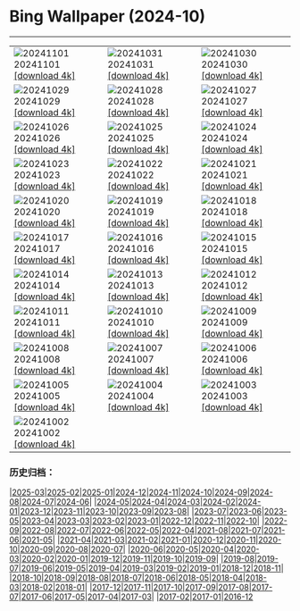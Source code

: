 # Bing Wallpaper (2024-10)
**************

<table><tr><td><img src="https://www.bing.com/th?id=OHR.VineyardsBlackForestFall_IT-IT5335405353_1920x1080.jpg" alt="20241101"> 20241101 <a href="https://www.bing.com/th?id=OHR.VineyardsBlackForestFall_IT-IT5335405353_UHD.jpg">[download 4k]</a></td><td><img src="https://www.bing.com/th?id=OHR.GargoyleParis_IT-IT0132581997_1920x1080.jpg" alt="20241031"> 20241031 <a href="https://www.bing.com/th?id=OHR.GargoyleParis_IT-IT0132581997_UHD.jpg">[download 4k]</a></td><td><img src="https://www.bing.com/th?id=OHR.HauntedEdinburgh_IT-IT6003359191_1920x1080.jpg" alt="20241030"> 20241030 <a href="https://www.bing.com/th?id=OHR.HauntedEdinburgh_IT-IT6003359191_UHD.jpg">[download 4k]</a></td></tr><tr><td><img src="https://www.bing.com/th?id=OHR.GreatOwl_IT-IT0398137154_1920x1080.jpg" alt="20241029"> 20241029 <a href="https://www.bing.com/th?id=OHR.GreatOwl_IT-IT0398137154_UHD.jpg">[download 4k]</a></td><td><img src="https://www.bing.com/th?id=OHR.PumpkinMist_IT-IT9256406866_1920x1080.jpg" alt="20241028"> 20241028 <a href="https://www.bing.com/th?id=OHR.PumpkinMist_IT-IT9256406866_UHD.jpg">[download 4k]</a></td><td><img src="https://www.bing.com/th?id=OHR.PolarBearHug_IT-IT9173503702_1920x1080.jpg" alt="20241027"> 20241027 <a href="https://www.bing.com/th?id=OHR.PolarBearHug_IT-IT9173503702_UHD.jpg">[download 4k]</a></td></tr><tr><td><img src="https://www.bing.com/th?id=OHR.MateraFolklore_IT-IT9091648904_1920x1080.jpg" alt="20241026"> 20241026 <a href="https://www.bing.com/th?id=OHR.MateraFolklore_IT-IT9091648904_UHD.jpg">[download 4k]</a></td><td><img src="https://www.bing.com/th?id=OHR.GiornataMondialeDellaPasta_IT-IT9004534121_1920x1080.jpg" alt="20241025"> 20241025 <a href="https://www.bing.com/th?id=OHR.GiornataMondialeDellaPasta_IT-IT9004534121_UHD.jpg">[download 4k]</a></td><td><img src="https://www.bing.com/th?id=OHR.GhostForest_IT-IT8926574914_1920x1080.jpg" alt="20241024"> 20241024 <a href="https://www.bing.com/th?id=OHR.GhostForest_IT-IT8926574914_UHD.jpg">[download 4k]</a></td></tr><tr><td><img src="https://www.bing.com/th?id=OHR.MadameSherriCastle_IT-IT9899044856_1920x1080.jpg" alt="20241023"> 20241023 <a href="https://www.bing.com/th?id=OHR.MadameSherriCastle_IT-IT9899044856_UHD.jpg">[download 4k]</a></td><td><img src="https://www.bing.com/th?id=OHR.MonsterDoor_IT-IT8784390686_1920x1080.jpg" alt="20241022"> 20241022 <a href="https://www.bing.com/th?id=OHR.MonsterDoor_IT-IT8784390686_UHD.jpg">[download 4k]</a></td><td><img src="https://www.bing.com/th?id=OHR.AutumnCypress_IT-IT8653466792_1920x1080.jpg" alt="20241021"> 20241021 <a href="https://www.bing.com/th?id=OHR.AutumnCypress_IT-IT8653466792_UHD.jpg">[download 4k]</a></td></tr><tr><td><img src="https://www.bing.com/th?id=OHR.SmilingSloth_IT-IT8557895163_1920x1080.jpg" alt="20241020"> 20241020 <a href="https://www.bing.com/th?id=OHR.SmilingSloth_IT-IT8557895163_UHD.jpg">[download 4k]</a></td><td><img src="https://www.bing.com/th?id=OHR.DenderaTemple_IT-IT8470650196_1920x1080.jpg" alt="20241019"> 20241019 <a href="https://www.bing.com/th?id=OHR.DenderaTemple_IT-IT8470650196_UHD.jpg">[download 4k]</a></td><td><img src="https://www.bing.com/th?id=OHR.CentralParkAutumn_IT-IT8332847317_1920x1080.jpg" alt="20241018"> 20241018 <a href="https://www.bing.com/th?id=OHR.CentralParkAutumn_IT-IT8332847317_UHD.jpg">[download 4k]</a></td></tr><tr><td><img src="https://www.bing.com/th?id=OHR.KochiaJapan_IT-IT3574438089_1920x1080.jpg" alt="20241017"> 20241017 <a href="https://www.bing.com/th?id=OHR.KochiaJapan_IT-IT3574438089_UHD.jpg">[download 4k]</a></td><td><img src="https://www.bing.com/th?id=OHR.RomeFilmFestival_IT-IT1206771137_1920x1080.jpg" alt="20241016"> 20241016 <a href="https://www.bing.com/th?id=OHR.RomeFilmFestival_IT-IT1206771137_UHD.jpg">[download 4k]</a></td><td><img src="https://www.bing.com/th?id=OHR.FossilsDorset_IT-IT8161903804_1920x1080.jpg" alt="20241015"> 20241015 <a href="https://www.bing.com/th?id=OHR.FossilsDorset_IT-IT8161903804_UHD.jpg">[download 4k]</a></td></tr><tr><td><img src="https://www.bing.com/th?id=OHR.CocoBeach_IT-IT3512339679_1920x1080.jpg" alt="20241014"> 20241014 <a href="https://www.bing.com/th?id=OHR.CocoBeach_IT-IT3512339679_UHD.jpg">[download 4k]</a></td><td><img src="https://www.bing.com/th?id=OHR.AlcazarSeville_IT-IT0712843452_1920x1080.jpg" alt="20241013"> 20241013 <a href="https://www.bing.com/th?id=OHR.AlcazarSeville_IT-IT0712843452_UHD.jpg">[download 4k]</a></td><td><img src="https://www.bing.com/th?id=OHR.QuebecDuck_IT-IT4692189372_1920x1080.jpg" alt="20241012"> 20241012 <a href="https://www.bing.com/th?id=OHR.QuebecDuck_IT-IT4692189372_UHD.jpg">[download 4k]</a></td></tr><tr><td><img src="https://www.bing.com/th?id=OHR.CelticColours_IT-IT4571823616_1920x1080.jpg" alt="20241011"> 20241011 <a href="https://www.bing.com/th?id=OHR.CelticColours_IT-IT4571823616_UHD.jpg">[download 4k]</a></td><td><img src="https://www.bing.com/th?id=OHR.SoranoItaly_IT-IT6958617726_1920x1080.jpg" alt="20241010"> 20241010 <a href="https://www.bing.com/th?id=OHR.SoranoItaly_IT-IT6958617726_UHD.jpg">[download 4k]</a></td><td><img src="https://www.bing.com/th?id=OHR.AspensColorado_IT-IT4462449086_1920x1080.jpg" alt="20241009"> 20241009 <a href="https://www.bing.com/th?id=OHR.AspensColorado_IT-IT4462449086_UHD.jpg">[download 4k]</a></td></tr><tr><td><img src="https://www.bing.com/th?id=OHR.MototiOctopus_IT-IT6416760928_1920x1080.jpg" alt="20241008"> 20241008 <a href="https://www.bing.com/th?id=OHR.MototiOctopus_IT-IT6416760928_UHD.jpg">[download 4k]</a></td><td><img src="https://www.bing.com/th?id=OHR.ElbePhilharmonic_IT-IT4294250253_1920x1080.jpg" alt="20241007"> 20241007 <a href="https://www.bing.com/th?id=OHR.ElbePhilharmonic_IT-IT4294250253_UHD.jpg">[download 4k]</a></td><td><img src="https://www.bing.com/th?id=OHR.ValleAostaGranParadiso_IT-IT5881740566_1920x1080.jpg" alt="20241006"> 20241006 <a href="https://www.bing.com/th?id=OHR.ValleAostaGranParadiso_IT-IT5881740566_UHD.jpg">[download 4k]</a></td></tr><tr><td><img src="https://www.bing.com/th?id=OHR.ElephantTeacher_IT-IT9988351261_1920x1080.jpg" alt="20241005"> 20241005 <a href="https://www.bing.com/th?id=OHR.ElephantTeacher_IT-IT9988351261_UHD.jpg">[download 4k]</a></td><td><img src="https://www.bing.com/th?id=OHR.EuropaMoon_IT-IT5266996752_1920x1080.jpg" alt="20241004"> 20241004 <a href="https://www.bing.com/th?id=OHR.EuropaMoon_IT-IT5266996752_UHD.jpg">[download 4k]</a></td><td><img src="https://www.bing.com/th?id=OHR.TajMahalReflection_IT-IT1242921978_1920x1080.jpg" alt="20241003"> 20241003 <a href="https://www.bing.com/th?id=OHR.TajMahalReflection_IT-IT1242921978_UHD.jpg">[download 4k]</a></td></tr><tr><td><img src="https://www.bing.com/th?id=OHR.LakeInItalianNonni_IT-IT2833873964_1920x1080.jpg" alt="20241002"> 20241002 <a href="https://www.bing.com/th?id=OHR.LakeInItalianNonni_IT-IT2833873964_UHD.jpg">[download 4k]</a></td><td></td><td></td></tr></table>

### 历史归档：

|[2025-03](/../2025-03/2025-03.md)|[2025-02](/../2025-02/2025-02.md)|[2025-01](/../2025-01/2025-01.md)|[2024-12](/../2024-12/2024-12.md)|[2024-11](/../2024-11/2024-11.md)|[2024-10](/2024-10.md)|[2024-09](/../2024-09/2024-09.md)|[2024-08](/../2024-08/2024-08.md)|[2024-07](/../2024-07/2024-07.md)|[2024-06](/../2024-06/2024-06.md)|
|[2024-05](/../2024-05/2024-05.md)|[2024-04](/../2024-04/2024-04.md)|[2024-03](/../2024-03/2024-03.md)|[2024-02](/../2024-02/2024-02.md)|[2024-01](/../2024-01/2024-01.md)|[2023-12](/../2023-12/2023-12.md)|[2023-11](/../2023-11/2023-11.md)|[2023-10](/../2023-10/2023-10.md)|[2023-09](/../2023-09/2023-09.md)|[2023-08](/../2023-08/2023-08.md)|
|[2023-07](/../2023-07/2023-07.md)|[2023-06](/../2023-06/2023-06.md)|[2023-05](/../2023-05/2023-05.md)|[2023-04](/../2023-04/2023-04.md)|[2023-03](/../2023-03/2023-03.md)|[2023-02](/../2023-02/2023-02.md)|[2023-01](/../2023-01/2023-01.md)|[2022-12](/../2022-12/2022-12.md)|[2022-11](/../2022-11/2022-11.md)|[2022-10](/../2022-10/2022-10.md)|
|[2022-09](/../2022-09/2022-09.md)|[2022-08](/../2022-08/2022-08.md)|[2022-07](/../2022-07/2022-07.md)|[2022-06](/../2022-06/2022-06.md)|[2022-05](/../2022-05/2022-05.md)|[2022-04](/../2022-04/2022-04.md)|[2021-08](/../2021-08/2021-08.md)|[2021-07](/../2021-07/2021-07.md)|[2021-06](/../2021-06/2021-06.md)|[2021-05](/../2021-05/2021-05.md)|
|[2021-04](/../2021-04/2021-04.md)|[2021-03](/../2021-03/2021-03.md)|[2021-02](/../2021-02/2021-02.md)|[2021-01](/../2021-01/2021-01.md)|[2020-12](/../2020-12/2020-12.md)|[2020-11](/../2020-11/2020-11.md)|[2020-10](/../2020-10/2020-10.md)|[2020-09](/../2020-09/2020-09.md)|[2020-08](/../2020-08/2020-08.md)|[2020-07](/../2020-07/2020-07.md)|
|[2020-06](/../2020-06/2020-06.md)|[2020-05](/../2020-05/2020-05.md)|[2020-04](/../2020-04/2020-04.md)|[2020-03](/../2020-03/2020-03.md)|[2020-02](/../2020-02/2020-02.md)|[2020-01](/../2020-01/2020-01.md)|[2019-12](/../2019-12/2019-12.md)|[2019-11](/../2019-11/2019-11.md)|[2019-10](/../2019-10/2019-10.md)|[2019-09](/../2019-09/2019-09.md)|
|[2019-08](/../2019-08/2019-08.md)|[2019-07](/../2019-07/2019-07.md)|[2019-06](/../2019-06/2019-06.md)|[2019-05](/../2019-05/2019-05.md)|[2019-04](/../2019-04/2019-04.md)|[2019-03](/../2019-03/2019-03.md)|[2019-02](/../2019-02/2019-02.md)|[2019-01](/../2019-01/2019-01.md)|[2018-12](/../2018-12/2018-12.md)|[2018-11](/../2018-11/2018-11.md)|
|[2018-10](/../2018-10/2018-10.md)|[2018-09](/../2018-09/2018-09.md)|[2018-08](/../2018-08/2018-08.md)|[2018-07](/../2018-07/2018-07.md)|[2018-06](/../2018-06/2018-06.md)|[2018-05](/../2018-05/2018-05.md)|[2018-04](/../2018-04/2018-04.md)|[2018-03](/../2018-03/2018-03.md)|[2018-02](/../2018-02/2018-02.md)|[2018-01](/../2018-01/2018-01.md)|
|[2017-12](/../2017-12/2017-12.md)|[2017-11](/../2017-11/2017-11.md)|[2017-10](/../2017-10/2017-10.md)|[2017-09](/../2017-09/2017-09.md)|[2017-08](/../2017-08/2017-08.md)|[2017-07](/../2017-07/2017-07.md)|[2017-06](/../2017-06/2017-06.md)|[2017-05](/../2017-05/2017-05.md)|[2017-04](/../2017-04/2017-04.md)|[2017-03](/../2017-03/2017-03.md)|
|[2017-02](/../2017-02/2017-02.md)|[2017-01](/../2017-01/2017-01.md)|[2016-12](/../2016-12/2016-12.md)